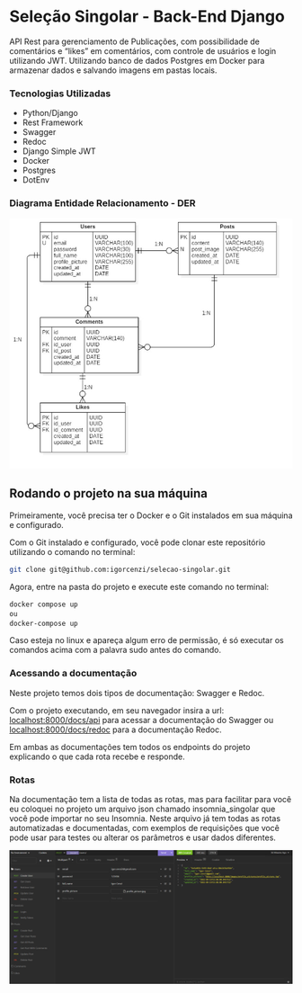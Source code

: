 # Seleção Singolar - Back-End Django

API Rest para gerenciamento de Publicações, com possibilidade de comentários e “likes” em comentários, com controle de usuários e login utilizando JWT. Utilizando banco de dados Postgres em Docker para armazenar dados e salvando imagens em pastas locais.

### Tecnologias Utilizadas

- Python/Django
- Rest Framework
- Swagger
- Redoc
- Django Simple JWT
- Docker
- Postgres
- DotEnv

### Diagrama Entidade Relacionamento - DER

![DER.jpg](./DER.jpg)

## Rodando o projeto na sua máquina

Primeiramente, você precisa ter o Docker e o Git instalados em sua máquina e configurado.

Com o Git instalado e configurado, você pode clonar este repositório utilizando o comando no terminal:

```bash
git clone git@github.com:igorcenzi/selecao-singolar.git
```

Agora, entre na pasta do projeto e execute este comando no terminal:

```bash
docker compose up
ou
docker-compose up
```

Caso esteja no linux e apareça algum erro de permissão, é só executar os comandos acima com a palavra sudo antes do comando.

### Acessando a documentação

Neste projeto temos dois tipos de documentação: Swagger e Redoc.

Com o projeto executando, em seu navegador insira a url: [localhost:8000/docs/api](http://localhost:8000/docs/api) para acessar a documentação do Swagger ou [localhost:8000/docs/redoc](http://localhost:8000/docs/redoc) para a documentação Redoc.

Em ambas as documentações tem todos os endpoints do projeto explicando o que cada rota recebe e responde.

### Rotas

Na documentação tem a lista de todas as rotas, mas para facilitar para você eu coloquei no projeto um arquivo json chamado insomnia_singolar que você pode importar no seu Insomnia. Neste arquivo já tem todas as rotas automatizadas e documentadas, com exemplos de requisições que você pode usar para testes ou alterar os parâmetros e usar dados diferentes.

![print-insomnia.png](./print-insomnia.png)
